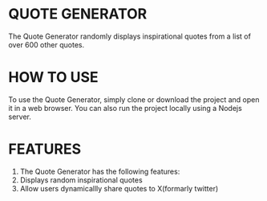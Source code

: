 # QUOTE GENERATOR
The Quote Generator randomly displays inspirational quotes from a list of over 600 other quotes.

# HOW TO USE
To use the Quote Generator, simply clone or download the project and open it in a web browser. You can also run the project locally using  a Nodejs server.

# FEATURES
1. The Quote Generator has the following features:
2. Displays random inspirational quotes
3. Allow users dynamicallly share quotes to X(formarly twitter)
